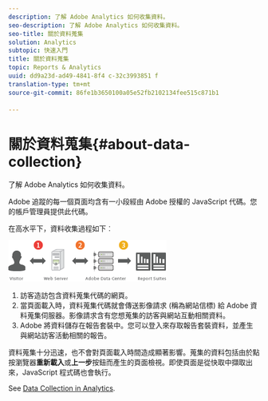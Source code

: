 ```yaml
---
description: 了解 Adobe Analytics 如何收集資料。
seo-description: 了解 Adobe Analytics 如何收集資料。
seo-title: 關於資料蒐集
solution: Analytics
subtopic: 快速入門
title: 關於資料蒐集
topic: Reports & Analytics
uuid: dd9a23d-ad49-4841-8f4 c-32c3993851 f
translation-type: tm+mt
source-git-commit: 86fe1b3650100a05e52fb2102134fee515c871b1

---
```



# 關於資料蒐集{#about-data-collection}

了解 Adobe Analytics 如何收集資料。

Adobe 追蹤的每一個頁面均含有一小段經由 Adobe 授權的 JavaScript 代碼。您的帳戶管理員提供此代碼。

在高水平下，資料收集過程如下︰

![](assets/data_collection.png)

1. 訪客造訪包含資料蒐集代碼的網頁。
1. 當頁面載入時，資料蒐集代碼就會傳送影像請求 (稱為網站信標) 給 Adobe 資料蒐集伺服器。影像請求含有您想蒐集的訪客與網站互動相關資料。
1. Adobe 將資料儲存在報告套裝中。您可以登入來存取報告套裝資料，並產生與網站訪客活動相關的報告。

資料蒐集十分迅速，也不會對頁面載入時間造成顯著影響。蒐集的資料包括由於點按瀏覽器&#x200B;**重新載入**&#x200B;或&#x200B;**上一步**&#x200B;按鈕而產生的頁面檢視。即使頁面是從快取中擷取出來，JavaScript 程式碼也會執行。

See [Data Collection in Analytics](https://marketing.adobe.com/resources/help/en_US/reference/usecase_sending_data_to_sc.html).
